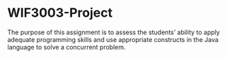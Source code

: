 # WIF3003-Project
The purpose of this assignment is to assess the students’ ability to apply adequate programming skills and use appropriate constructs in the Java language to solve a concurrent problem.
